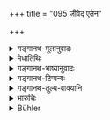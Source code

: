 +++
title = "095 जीवेद् एतेन"

+++

<details><summary>गङ्गानथ-मूलानुवादः</summary>

The Kṣatriya, fallen in adverse circumstances, shall subsist by means of all this; but he shall never think of arrogating to himself the higher occupations.—(95)
</details>

<details><summary>मेधातिथिः</summary>

**एतेन सर्वेणापि** । प्रतिषिद्धपण्यप्रतिप्रसवो ऽयं राजन्यस्य । न किंचित् तस्याविक्रेयं वैश्यवत् । किं तु सत्य् अपि स्ववृत्तित्यागे **न** **ज्यायसीं** ब्राह्मण**वृत्तिं** कदाचिद् अप्य् **अभिमन्येत**, **"**इमां करोमि" इति चेतसि न कुर्यात् । प्रतिकूलं दैवम् **अनयः** । एतद् आपदुपलक्षणार्थम् । **गतः** प्राप्तः । आपद्गत इति यावत् ॥ १०.९५ ॥
</details>

<details><summary>गङ्गानथ-भाष्यानुवादः</summary>

‘*By means of all this*.’—This indicates that the selling of the interdicted commodities also is permitted for the *Kṣatriya*; the meaning being that—as for the Vaiśya so far the Kṣatriya also, there is nothing that should not be sold.

But, even when renouncing his own proper occupation, ‘*he shall never think of arrogating to himself the higher occupations*’ of the Brāhmaṇa. That is, he should never even entertain the idea of having recourse to them.

‘*Adverse circumstances*’—ill-luck; that is *distress*; ‘*fallen in adverse circumstances*’—in distress.—(95)
</details>

<details><summary>गङ्गानथ-टिप्पन्यः</summary>

This verse is quoted in *Apararka* (p. 934), which explains ‘*jyāyasī vṛtti*’ as the ‘functions of the Brāhmaṇa.’
</details>

<details><summary>गङ्गानथ-तुल्य-वाक्यानि</summary>

**(verses 10.95-96)**

*Nārada* (1.5-8).—‘For neither of those are such occupations permitted
as are either far above or far below their own rank.’

*Gautama* (7.26).—‘In times of distress, a Kṣatriya may follow the
occupations of the Vaiśya.’

*Viṣṇu* (2.15).—‘In times of distress, each caste may follow the
occupation of that next below it in rank.’

*Vaśiṣṭha* (2.23).—‘One shall never adopt the occupation of a higher
caste.’
</details>

<details><summary>भारुचिः</summary>

> **जीवेद् एतेन राजन्यः सर्वेणाप्य् अनयं गतः ।**

**सर्वेणेत्य्** अयं प्रतिषिद्धपण्यप्रतिप्रसवः पूर्वेणाजीविनः ।

> **न त्व् एव ज्यायसीं वृत्तिम् अभिमन्येत कर्हिचित्  ॥ १०.९५ ॥**

ज्यायस्या वृत्तेः प्रतिषेधाद् अत्रानुवादः । **न त्व् एव ज्यायसीं वृत्तिम्** इति यद् उक्तं तस्य प्रतिषेधस्य निन्दार्थवादः ॥ १०.९५ ॥
</details>

<details><summary>Bühler</summary>

095	A Kshatriya who has fallen into distress, may subsist by all these (means); but he must never arrogantly adopt the mode of life (prescribed for his) betters.
</details>
